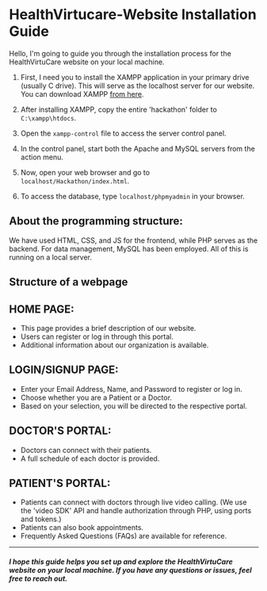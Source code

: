 # HealthVirtucare-Website Installation Guide

Hello, I'm going to guide you through the installation process for the HealthVirtuCare website on your local machine.

1. First, I need you to install the XAMPP application in your primary drive (usually C drive). This will serve as the localhost server for our website. You can download XAMPP [from here](https://www.apachefriends.org/).

2. After installing XAMPP, copy the entire 'hackathon' folder to `C:\xampp\htdocs`.

3. Open the `xampp-control` file to access the server control panel.

4. In the control panel, start both the Apache and MySQL servers from the action menu.

5. Now, open your web browser and go to `localhost/Hackathon/index.html`.

6. To access the database, type `localhost/phpmyadmin` in your browser.

## About the programming structure:
We have used HTML, CSS, and JS for the frontend, while PHP serves as the backend. For data management, MySQL has been employed. All of this is running on a local server.

<h2>Structure of a webpage</h2>

## HOME PAGE:
- This page provides a brief description of our website.
- Users can register or log in through this portal.
- Additional information about our organization is available.

## LOGIN/SIGNUP PAGE:
- Enter your Email Address, Name, and Password to register or log in.
- Choose whether you are a Patient or a Doctor.
- Based on your selection, you will be directed to the respective portal.

## DOCTOR'S PORTAL:
- Doctors can connect with their patients.
- A full schedule of each doctor is provided.

## PATIENT'S PORTAL:
- Patients can connect with doctors through live video calling.
  (We use the 'video SDK' API and handle authorization through PHP, using ports and tokens.)
- Patients can also book appointments.
- Frequently Asked Questions (FAQs) are available for reference.
<hr>
<h5><i>I hope this guide helps you set up and explore the HealthVirtuCare website on your local machine. If you have any questions or issues, feel free to reach out.</i></h5>
